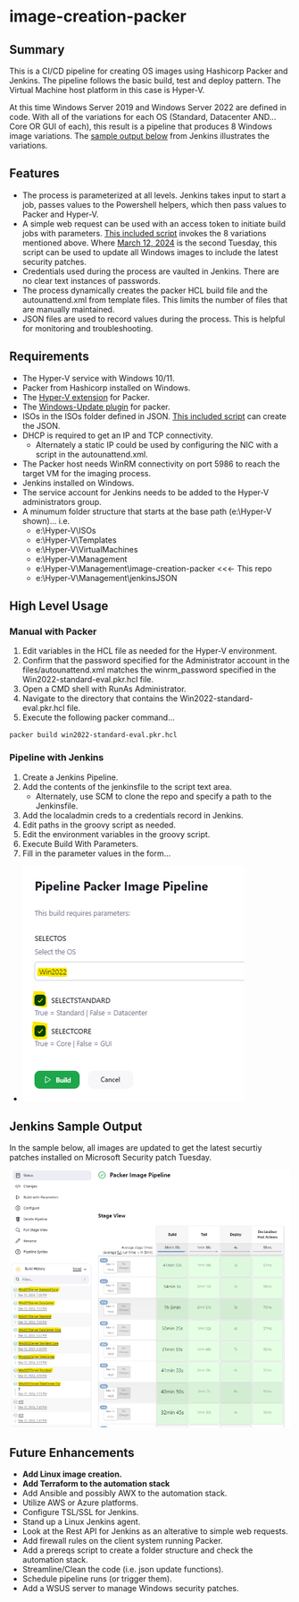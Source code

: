 # image-creation-packer

## Summary

This is a CI/CD pipeline for creating OS images using Hashicorp Packer and Jenkins. The pipeline follows the basic build, test and deploy pattern. The Virtual Machine host platform in this case is Hyper-V. 

At this time Windows Server 2019 and Windows Server 2022 are defined in code. With all of the variations for each OS (Standard, Datacenter AND... Core OR GUI of each), this result is a pipeline that produces 8 Windows image variations. The [sample output below](#sample) from Jenkins illustrates the variations.

## Features
* The process is parameterized at all levels. Jenkins takes input to start a job, passes values to the Powershell helpers, which then pass values to Packer and Hyper-V.
* A simple web request can be used with an access token to initiate build jobs with parameters. [This included script](11-invoke-pipeline.ps1) invokes the 8 variations mentioned above. Where [March 12, 2024](#abcd) is the second Tuesday, this script can be used to update all Windows images to include the latest security patches.
* Credentials used during the process are vaulted in Jenkins. There are no clear text instances of passwords.
* The process dynamically creates the packer HCL build file and the autounattend.xml from template files. This limits the number of files that are manually maintained.
* JSON files are used to record values during the process. This is helpful for monitoring and troubleshooting.

## Requirements

* The Hyper-V service with Windows 10/11.
* Packer from Hashicorp installed on Windows.
* The [Hyper-V extension](https://developer.hashicorp.com/packer/integrations/hashicorp/hyperv) for Packer.
* The [Windows-Update plugin](https://github.com/rgl/packer-plugin-windows-update) for packer.
* ISOs in the ISOs folder defined in JSON. [This included script](Management/CreateImageRecord-JSON.ps1) can create the JSON.
* DHCP is required to get an IP and TCP connectivity.
  * Alternately a static IP could be used by configuring the NIC with a script in the autounattend.xml.
* The Packer host needs WinRM connectivity on port 5986 to reach the target VM for the imaging process.
* Jenkins installed on Windows.
* The service account for Jenkins needs to be added to the Hyper-V administrators group.
* A minumum folder structure that starts at the base path (e:\Hyper-V shown)... i.e.
  * e:\Hyper-V\ISOs
  * e:\Hyper-V\Templates
  * e:\Hyper-V\VirtualMachines
  * e:\Hyper-V\Management
  * e:\Hyper-V\Management\image-creation-packer <<<- This repo
  * e:\Hyper-V\Management\jenkinsJSON

## High Level Usage
### Manual with Packer
1. Edit variables in the HCL file as needed for the Hyper-V environment.
2. Confirm that the password specified for the Administrator account in the files/autounattend.xml matches the winrm_password specified in the Win2022-standard-eval.pkr.hcl file.
3. Open a CMD shell with RunAs Administrator.
4. Navigate to the directory that contains the Win2022-standard-eval.pkr.hcl file.
5. Execute the following packer command...
```
packer build win2022-standard-eval.pkr.hcl
```
### Pipeline with Jenkins
1. Create a Jenkins Pipeline.
2. Add the contents of the jenkinsfile to the script text area.
    * Alternately, use SCM to clone the repo and specify a path to the Jenkinsfile.
5. Add the localadmin creds to a credentials record in Jenkins.
3. Edit paths in the groovy script as needed.
5. Edit the environment variables in the groovy script.
6. Execute Build With Parameters.
7. Fill in the parameter values in the form...

* ![alt text](<screenshots/Screenshot 2024-03-12 223702.png>)

## <a name="sample">Jenkins Sample Output</a>
In the sample below, all images are updated to get the latest securtiy patches installed on Microsoft Security patch Tuesday.

![alt text](<screenshots/Screenshot 2024-03-12 212633.png>)

## Future Enhancements

* **Add Linux image creation.**
* **Add Terraform to the automation stack**
* Add Ansible and possibly AWX to the automation stack.
* Utilize AWS or Azure platforms.
* Configure TSL/SSL for Jenkins. 
* Stand up a Linux Jenkins agent.
* Look at the Rest API for Jenkins as an alterative to simple web requests.
* Add firewall rules on the client system running Packer.
* Add a prereqs script to create a folder structure and check the automation stack.
* Streamline/Clean the code (i.e. json update functions).
* Schedule pipeline runs (or trigger them).
* Add a WSUS server to manage Windows security patches.

